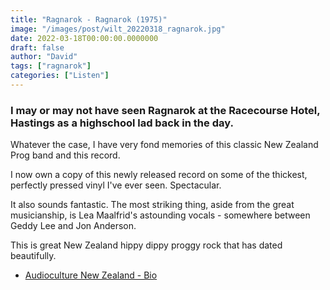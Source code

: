```yaml
---
title: "Ragnarok - Ragnarok (1975)"
image: "/images/post/wilt_20220318_ragnarok.jpg"
date: 2022-03-18T00:00:00.0000000
draft: false
author: "David"
tags: ["ragnarok"]
categories: ["Listen"]
---
```

### I may or may not have seen Ragnarok at the Racecourse Hotel, Hastings as a highschool lad back in the day.

 Whatever the case, I have very fond memories of this classic New Zealand Prog band and this record. 

 I now own a copy of this newly released record on some of the thickest, perfectly pressed vinyl I've ever seen. Spectacular.

 It also sounds fantastic. The most striking thing, aside from the great musicianship, is Lea Maalfrid's astounding vocals - somewhere between Geddy Lee and Jon Anderson.

 This is great New Zealand hippy dippy proggy rock that has dated beautifully.

-  [Audioculture New Zealand - Bio](https://www.audioculture.co.nz/profile/ragnarok)


